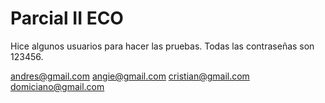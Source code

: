# Parcial II ECO

Hice algunos usuarios para hacer las pruebas. Todas las contraseñas son 123456.

andres@gmail.com
angie@gmail.com
cristian@gmail.com
domiciano@gmail.com

